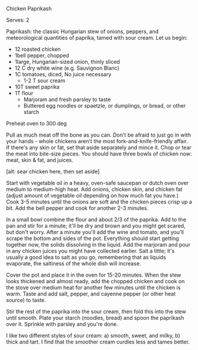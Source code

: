 Chicken Paprikash

Serves: 2

Paprikash: the classic Hungarian stew of onions, peppers, and meteorological quantities of paprika, tamed with sour cream. Let us begin:

- 12 roasted chicken
- 1bell pepper, chopped
- 1large, Hungarian-sized onion, thinly sliced
- 12 C dry white wine (e.g. Sauvignon Blanc)
- 1C tomatoes, diced, No juice necessary
    * 1-2 T sour cream
- 10T sweet paprika
- 1T flour
    * Marjoram and fresh parsley to taste
    * Buttered egg noodles or spaetzle, or dumplings, or bread, or other starch


Preheat oven to 300 deg

Pull as much meat off the bone as you can. Don't be afraid to just go in with your hands - whole chickens aren't the most fork-and-knife-friendly affair. If there's any skin or fat, set that aside separately and mince it. Chop or tear the meat into bite-size pieces. You should have three bowls of chicken now: meat, skin & fat, and juices.

[alt: sear chicken here, then set aside]

Start with vegetable oil in a heavy, oven-safe saucepan or dutch oven over medium to medium-high heat. Add onions, chicken skin, and chicken fat (adjust amount of vegetable oil depending on how much fat you have.) Cook 3-5 minutes until the onions are soft and the chicken pieces crisp up a bit. Add the bell pepper and cook for another 2-3 minutes.

In a small bowl combine the flour and about 2/3 of the paprika. Add to the pan and stir for a minute; it'll be dry and brown and you might get scared, but don't worry. After a minute you'll add the wine and tomato, and you'll scrape the bottom and sides of the pot. Everything should start getting together now, the solids dissolving in the liquid. Add the marjoram and pour in any chicken juices you might have collected earlier. Salt a little; it's usually a good idea to salt as you go, remembering that as liquids evaporate, the saltiness of the whole dish will increase.

Cover the pot and place it in the oven for 15-20 minutes. When the stew looks thickened and almost ready, add the chopped chicken and cook on the stove over medium heat for another few minutes until the chicken is warm. Taste and add salt, pepper, and cayenne pepper (or other heat source) to taste. 

Stir the rest of the paprika into the sour cream, then fold this into the stew until smooth. Plate your starch (noodles, bread) and spoon the paprikash over it. Sprinkle with parsley and you're done.


I like two different styles of sour cream: a) smooth, sweet, and milky, b) thick and tart.  I find that the smoother cream curdles less and tames better.

